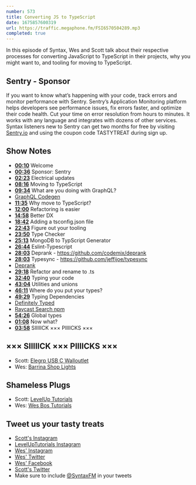 ```yaml
---
number: 573
title: Converting JS to TypeScript
date: 1675857600319
url: https://traffic.megaphone.fm/FSI6570504289.mp3
completed: true
---
```


In this episode of Syntax, Wes and Scott talk about their respective processes for converting JavaScript to TypeScript in their projects, why you might want to, and tooling for moving to TypeScript.

## Sentry  - Sponsor

If you want to know what’s happening with your code, track errors and monitor performance with Sentry. Sentry’s Application Monitoring platform helps developers see performance issues, fix errors faster, and optimize their code health. Cut your time on error resolution from hours to minutes. It works with any language and integrates with dozens of other services. Syntax listeners new to Sentry can get two months for  free by visiting [Sentry.io](https://sentry.io) and using the coupon code TASTYTREAT during sign up.

## Show Notes

* **[00:10](#t=00:10)** Welcome
* **[00:36](#t=00:36)** Sponsor: Sentry
* **[02:23](#t=02:23)** Electrical updates
* **[08:16](#t=08:16)** Moving to TypeScript
* **[09:34](#t=09:34)** What are you doing with GraphQL?
* [GraphQL Codegen](https://the-guild.dev/graphql/codegen)
* **[11:35](#t=11:35)** Why move to TypeScript?
* **[12:00](#t=12:00)** Refactoring is easier
* **[14:58](#t=14:58)** Better DX
* **[18:42](#t=18:42)** Adding a tsconfig.json file
* **[22:43](#t=22:43)** Figure out your tooling
* **[23:50](#t=23:50)** Type Checker
* **[25:13](#t=25:13)** MongoDB to TypScript Generator
* **[26:44](#t=26:44)** Eslint-Typescript
* **[28:03](#t=28:03)** Deprank - <https://github.com/codemix/deprank>
* **[28:03](#t=28:03)** Typesync - <https://github.com/jeffijoe/typesync>
* [Deprank](https://github.com/codemix/deprank)
* **[29:18](#t=29:18)** Refactor and rename to .ts
* **[32:40](#t=32:40)** Typing your code
* **[43:04](#t=43:04)** Utilities and unions
* **[46:11](#t=46:11)** Where do you put your types?
* **[49:29](#t=49:29)** Typing Dependencies
* [Definitely Typed](https://github.com/DefinitelyTyped/DefinitelyTyped)
* [Raycast Search npm](https://www.raycast.com/mrmartineau/search-npm)
* **[54:26](#t=54:26)** Global types
* **[01:08](#t=01:08)** Now what?
* **[03:58](#t=03:58)** SIIIIICK ××× PIIIICKS ×××

## ××× SIIIIICK ××× PIIIICKS ×××

* Scott: [Elegrp USB C Walloutlet](https://amzn.to/3wEbSgL)
* Wes: [Barrina Shop Lights](https://amzn.to/3XMikP1)

## Shameless Plugs

* Scott: [LevelUp Tutorials](https://levelup.video)
* Wes: [Wes Bos Tutorials](https://wesbos.com/courses)

## Tweet us your tasty treats

* [Scott's Instagram](https://www.instagram.com/stolinski/)
* [LevelUpTutorials Instagram](https://www.instagram.com/LevelUpTutorials/)
* [Wes' Instagram](https://www.instagram.com/wesbos/)
* [Wes' Twitter](https://twitter.com/wesbos)
* [Wes' Facebook](https://www.facebook.com/wesbos.developer)
* [Scott's Twitter](https://twitter.com/stolinski)
* Make sure to include [@SyntaxFM](https://twitter.com/SyntaxFM) in your tweets
